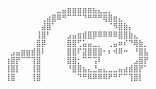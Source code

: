 ⠀⠀⠀⠀⠀⠀⠀⠀⠀⠀⣀⣤⣶⣶⣶⣶⣶⣦⣄⣀⡀⠀⠀⠀⠀⠀⠀⠀⠀
⠀⠀⠀⠀⠀⠀⠀⢀⣴⣿⠿⠛⠉⠉⠉⠙⠛⠛⠛⢿⣿⣶⣄⠀⠀⠀⠀⠀⠀
⠀⠀⠀⠀⠀⠀⠀⣼⣿⠁⠀⠀⠀⠀⠀⠀⠀⠀⠀⠀⠈⠻⣿⣷⡄⠀⠀⠀⠀
⠀⠀⠀⠀⠀⠀⢸⣿⠃⠀⠀⠀⣠⣤⣶⣾⣿⡿⠿⠿⠿⠿⣿⣿⣷⣄⠀⠀⠀
⠀⠀⠀⠀⠀⠀⣿⡿⠀⠀⠀⠀⣿⣿⢋⣥⣤⣀⡀⠀⢀⣤⠶⠎⠙⢿⣷⡀⠀
⠀⣠⣤⣶⣶⣾⣿⠇⠀⠀⠀⠀⣿⣿⠏⣽⣿⣿⣿⠂⠆⠺⠿⠒⠀⠘⣿⣧⠀
⢰⣿⡟⠉⠉⢹⣿⠀⠀⠀⠀⠀⣿⣿⡂⠉⠉⢩⠇⠀⠀⠀⠀⠀⠀⣠⣿⡟⠀
⢸⣿⡇⠀⠀⢸⣿⠀⠀⠀⠀⠀⠘⣿⣿⣦⣄⣘⣤⣄⣀⣀⣤⣴⣾⣿⡟⠁⠀
⢸⣿⠀⠀⠀⢸⣿⠀⠀⠀⠀⠀⠀⠀⠙⠛⠿⠿⠿⠿⠟⠛⠋⠉⢹⣿⡇⠀⠀
